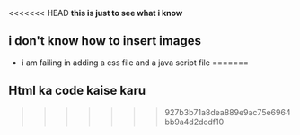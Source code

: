 
<<<<<<< HEAD
**this is just to see what i know**
## i don't know how to insert images 
 * i am failing in adding a css file and a java script file 
=======
## Html ka code kaise karu 
>>>>>>> 927b3b71a8dea889e9ac75e6964bb9a4d2dcdf10
